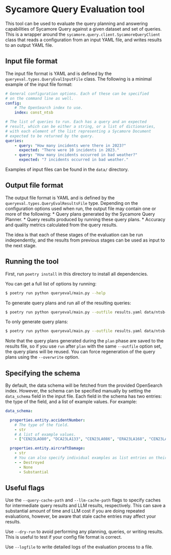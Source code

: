 # Sycamore Query Evaluation tool

This tool can be used to evaluate the query planning and answering capabilities
of Sycamore Query against a given dataset and set of queries. This is a wrapper
around the `sycamore.query.client.SycamoreQueryClient` class that reads a
configuration from an input YAML file, and writes results to an output YAML file.

## Input file format

The input file format is YAML and is defined by the `queryeval.types.QueryEvalInputFile`
class. The following is a minimal example of the input file format:

```yaml
# General configuration options. Each of these can be specified
# on the command line as well.
config:
    # The OpenSearch index to use.
    index: const_ntsb

# The list of queries to run. Each has a query and an expected
# result, which can be either a string, or a list of dictionaries,
# with each element of the list representing a Sycamore Document
# expected to be returned by the query.
queries:
    - query: "How many incidents were there in 2023?"
      expected: "There were 10 incidents in 2023."
    - query: "How many incidents occurred in bad weather?"
      expected: "7 incidents occurred in bad weather."
```

Examples of input files can be found in the `data/` directory.

## Output file format

The output file format is YAML and is defined by the `queryeval.types.QueryEvalResultsFile`
type. Depending on the configuration options used when run, the output file may
contain one or more of the following:
    * Query plans generated by the Sycamore Query Planner.
    * Query results produced by running these query plans.
    * Accuracy and quality metrics calculated from the query results.

The idea is that each of these stages of the evaluation can be run independently, and
the results from previous stages can be used as input to the next stage.

## Running the tool

First, run `poetry install` in this directory to install all dependencies.

You can get a full list of options by running:

```bash
$ poetry run python queryeval/main.py --help
```

To generate query plans and run all of the resulting queries:

```bash
$ poetry run python queryeval/main.py --outfile results.yaml data/ntsb-mini.yaml run
```

To only generate query plans:

```bash
$ poetry run python queryeval/main.py --outfile results.yaml data/ntsb-mini.yaml plan
```

Note that the query plans generated during the `plan` phase are saved to the results
file, so if you use `run` after `plan` with the same `--outfile` option set, the query plans
will be reused. You can force regeneration of the query plans using the `--overwrite` option.

## Specifying the schema

By default, the data schema will be fetched from the provided OpenSearch index.
However, the schema can be specified manually by setting the `data_schema` field in the
input file. Each field in the schema has two entries: the type of the field, and
a list of example values. For example:

```yaml
data_schema:

  properties.entity.accidentNumber:
    # The type of the field.
    - str
    # A list of example values.
    - ["CEN23LAO80", "DCA23LA133", "CEN23LA086", "ERA23LA168", "CEN23LA097"]

  properties.entity.aircraftDamage:
    - str
    # You can also specify individual examples as list entries on their own line.
    - - Destroyed
      - None
      - Substantial
```

## Useful flags

Use the `--query-cache-path` and `--llm-cache-path` flags to specify caches for intermediate
query results and LLM results, respectively. This can save a substantial amount of time and
LLM cost if you are doing repeated evaluations, however, be aware that stale cache entries
may affect your results.

Use `--dry-run` to avoid performing any planning, queries, or writing results. This is useful
to test if your config file format is correct.

Use `--logfile` to write detailed logs of the evaluation process to a file.



